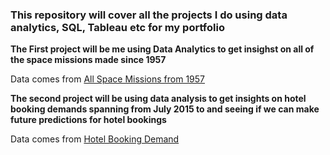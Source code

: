 ### This repository will cover all the projects I do using data analytics, SQL, Tableau etc for my portfolio

**The First project will be me using Data Analytics to get insighst on all of the space missions made since 1957**

Data comes from [All Space Missions from 1957](https://www.kaggle.com/datasets/agirlcoding/all-space-missions-from-1957)

**The second project will be using data analysis to get insights on hotel booking demands spanning from July 2015 to  and seeing if we can make future predictions for hotel bookings**

Data comes from [Hotel Booking Demand](https://www.kaggle.com/datasets/jessemostipak/hotel-booking-demand)


